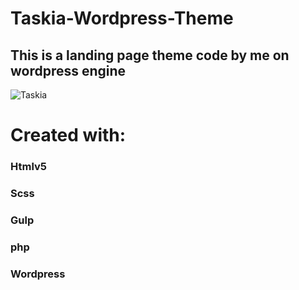 # Taskia-Wordpress-Theme
## This is a landing page theme code by me on wordpress engine
![Taskia](https://user-images.githubusercontent.com/64248524/169782210-89f8f3c9-1cdf-4f00-bcc1-34b3e288170d.PNG)
# Created with:
### Htmlv5
### Scss
### Gulp
### php
### Wordpress
